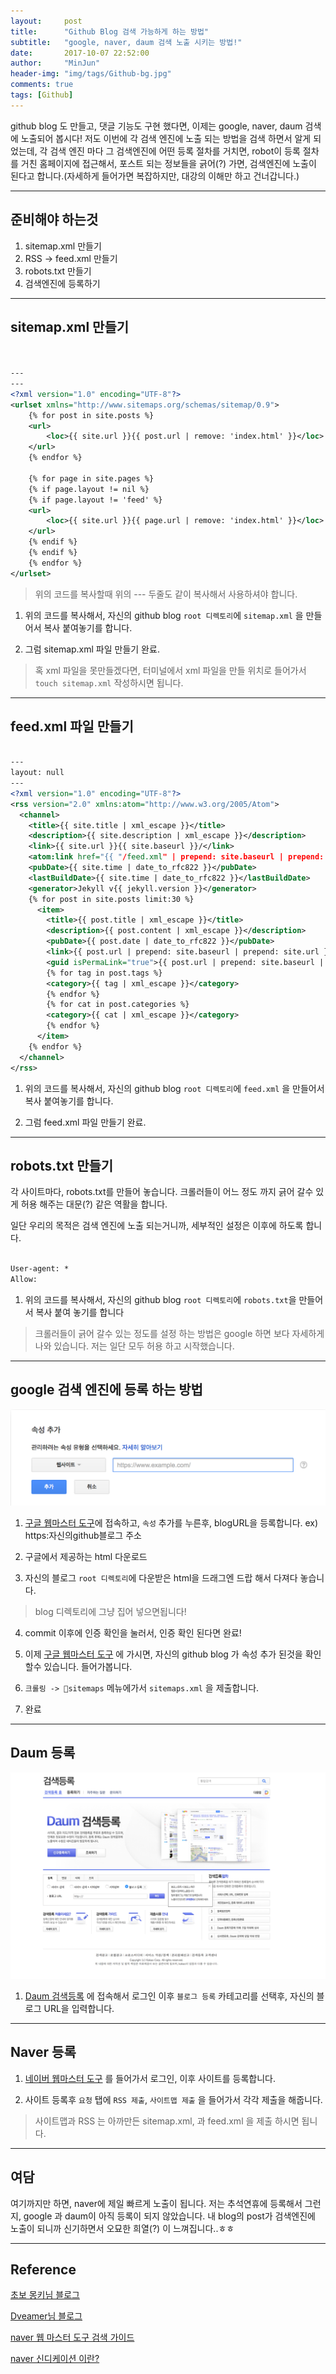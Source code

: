 ```yaml
---
layout:     post
title:      "Github Blog 검색 가능하게 하는 방법"
subtitle:   "google, naver, daum 검색 노출 시키는 방법!"
date:       2017-10-07 22:52:00
author:     "MinJun"
header-img: "img/tags/Github-bg.jpg"
comments: true
tags: [Github]
---
```


github blog 도 만들고, 댓글 기능도 구현 했다면, 이제는 google, naver, daum 검색에 노출되어 봅시다! 저도 이번에 각 검색 엔진에 노출 되는 방법을 검색 하면서 알게 되었는데, 각 검색 엔진 마다 그 검색엔진에 어떤 등록 절차를 거치면, robot이 등록 절차를 거친 홈페이지에 접근해서, 포스트 되는 정보들을 긁어(?) 가면, 검색엔진에 노출이 된다고 합니다.(자세하게 들어가면 복잡하지만, 대강의 이해만 하고 건너갑니다.)

---

## 준비해야 하는것 

1. sitemap.xml 만들기 
2. RSS -> feed.xml 만들기 
4. robots.txt 만들기 
3. 검색엔진에 등록하기

---

## sitemap.xml 만들기

```xml


---
---
<?xml version="1.0" encoding="UTF-8"?>
<urlset xmlns="http://www.sitemaps.org/schemas/sitemap/0.9">
    {% for post in site.posts %}
    <url>
        <loc>{{ site.url }}{{ post.url | remove: 'index.html' }}</loc>
    </url>
    {% endfor %}

    {% for page in site.pages %}
    {% if page.layout != nil %}
    {% if page.layout != 'feed' %}
    <url>
        <loc>{{ site.url }}{{ page.url | remove: 'index.html' }}</loc>
    </url>
    {% endif %}
    {% endif %}
    {% endfor %}
</urlset>


```

> 위의 코드를 복사할때  위의  --- 두줄도 같이 복사해서 사용하셔야 합니다.

1. 위의 코드를 복사해서, 자신의 github blog `root 디렉토리`에  `sitemap.xml` 을 만들어서 복사 붙여놓기를 합니다.

2. 그럼 sitemap.xml 파일 만들기 완료.

> 혹 xml 파일을 못만들겠다면, 터미널에서 xml 파일을 만들 위치로 들어가서 `touch sitemap.xml` 작성하시면 됩니다.

---

## feed.xml 파일 만들기 

```xml

---
layout: null
---
<?xml version="1.0" encoding="UTF-8"?>
<rss version="2.0" xmlns:atom="http://www.w3.org/2005/Atom">
  <channel>
    <title>{{ site.title | xml_escape }}</title>
    <description>{{ site.description | xml_escape }}</description>
    <link>{{ site.url }}{{ site.baseurl }}/</link>
    <atom:link href="{{ "/feed.xml" | prepend: site.baseurl | prepend: site.url }}" rel="self" type="application/rss+xml"/>
    <pubDate>{{ site.time | date_to_rfc822 }}</pubDate>
    <lastBuildDate>{{ site.time | date_to_rfc822 }}</lastBuildDate>
    <generator>Jekyll v{{ jekyll.version }}</generator>
    {% for post in site.posts limit:30 %}
      <item>
        <title>{{ post.title | xml_escape }}</title>
        <description>{{ post.content | xml_escape }}</description>
        <pubDate>{{ post.date | date_to_rfc822 }}</pubDate>
        <link>{{ post.url | prepend: site.baseurl | prepend: site.url }}</link>
        <guid isPermaLink="true">{{ post.url | prepend: site.baseurl | prepend: site.url }}</guid>
        {% for tag in post.tags %}
        <category>{{ tag | xml_escape }}</category>
        {% endfor %}
        {% for cat in post.categories %}
        <category>{{ cat | xml_escape }}</category>
        {% endfor %}
      </item>
    {% endfor %}
  </channel>
</rss>


```

1. 위의 코드를 복사해서, 자신의 github blog `root 디렉토리`에  `feed.xml` 을 만들어서 복사 붙여놓기를 합니다.

2. 그럼 feed.xml 파일 만들기 완료.

---

## robots.txt 만들기

각 사이트마다, robots.txt를 만들어 놓습니다. 크롤러들이 어느 정도 까지 긁어 갈수 있게 허용 해주는 대문(?) 같은 역활을 합니다. 

일단 우리의 목적은 검색 엔진에 노출 되는거니까, 세부적인 설정은 이후에 하도록 합니다.

```txt

User-agent: *
Allow: 

```

1. 위의 코드를 복사해서, 자신의 github blog `root 디렉토리`에 `robots.txt`을 만들어서 복사 붙여 놓기를 합니다

> 크롤러들이 긁어 갈수 있는 정도를 설정 하는 방법은 google 하면 보다 자세하게 나와 있습니다. 저는 일단 모두 허용 하고 시작했습니다.


---



## google 검색 엔진에 등록 하는 방법

![screen](/img/posts/addSearch.jpg)

1. [구글 웹마스터 도구](https://www.google.com/webmasters/tools/home?hl=ko)에 접속하고, `속성` 추가를 누른후, blogURL을 등록합니다. ex) https:자신의github블로그 주소

2. 구글에서 제공하는 html 다운로드

3. 자신의 블로그  `root 디렉토리`에  다운받은 html을 드래그엔 드랍 해서 다져다 놓습니다.

> blog 디렉토리에 그냥 집어 넣으면됩니다!

4. commit 이후에 인증 확인을 눌러서, 인증 확인 된다면 완료!

5. 이제 [구글 웹마스터 도구](https://www.google.com/webmasters/tools/home?hl=ko) 에 가시면, 자신의 github blog 가 속성 추가 된것을 확인할수 있습니다. 들어가봅니다.

6. `크롤링 -> sitemaps` 메뉴에가서 `sitemaps.xml` 을 제출합니다.

7. 완료

---

## Daum 등록 

![screen](/img/posts/addSearch1.jpg)

1. [Daum 검색등록](https://register.search.daum.net/index.daum) 에 접속해서 로그인 이후 `블로그 등록` 카테고리를 선택후, 자신의 블로그 URL을 입력합니다.

---

## Naver 등록

1. [네이버 웹마스터 도구](http://webmastertool.naver.com/board/main.naver) 를 들어가서 로그인, 이후 사이트를 등록합니다.

2. 사이트 등록후 `요청` 탭에 `RSS 제출`, `사이트맵 제출` 을 들어가서 각각 제출을 해줍니다. 

> 사이트맵과 RSS 는 아까만든 sitemap.xml, 과 feed.xml 을 제출 하시면 됩니다.


---

## 여담 

여기까지만 하면, naver에 제일 빠르게 노출이 됩니다. 저는 추석연휴에 등록해서 그런지, google 과 daum이 아직 등록이 되지 않았습니다. 내 blog의 post가 검색엔진에 노출이 되니까 신기하면서 오묘한 희열(?) 이 느껴집니다..ㅎㅎ

---

## Reference

[초보 몽키님 블로그](https://wayhome25.github.io/etc/2017/02/20/google-search-sitemap-jekyll/) <br>

[Dveamer님 블로그](http://dveamer.github.io/homepage/SubmitSitemap.html)<br>

[naver 웹 마스터 도구 검색 가이드](http://webmastertool.naver.com/guide/basic_markup.naver#chapter1.3)<br>

[naver 신디케이션 이란?](https://blog.usefulparadigm.com/네이버-신디케이션-제대로-쓰기-4edbff52ace1)<br>
















